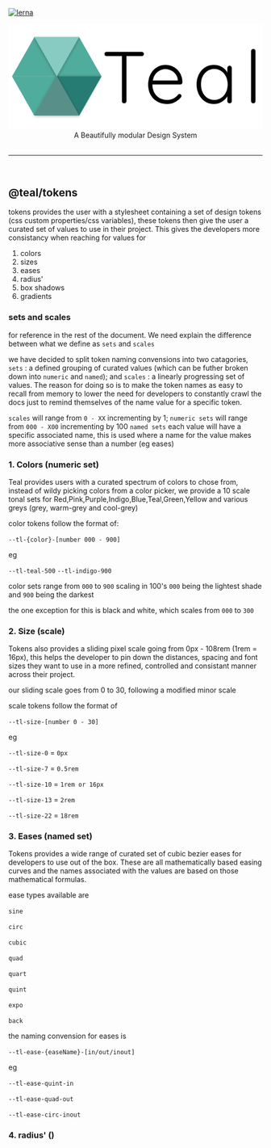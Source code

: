 [![lerna](https://img.shields.io/badge/maintained%20with-lerna-cc00ff.svg)](https://lerna.js.org/)

<center>
<img src="../../assets/logo.svg" alt="teal logo"/>
</center>
<center>A Beautifully modular Design System</center>
<br>
 <hr>
<br>

## @teal/tokens

tokens provides the user with a stylesheet containing a set of design tokens (css custom properties/css variables), these tokens then give the user a curated set of values to use in their project. This gives the developers more consistancy when reaching for values for

1. colors
2. sizes
3. eases
4. radius'
5. box shadows
6. gradients

### sets and scales

for reference in the rest of the document. We need explain the difference between what we define as `sets` and `scales`

we have decided to split token naming convensions into two catagories, `sets` : a defined grouping of curated values (which can be futher broken down into `numeric` and `named`); and `scales` : a linearly progressing set of values. The reason for doing so is to make the token names as easy to recall from memory to lower the need for developers to constantly crawl the docs just to remind themselves of the name value for a specific token.

`scales` will range from `0 - XX` incrementing by 1;
`numeric sets` will range from `000 - X00` incrementing by 100
`named sets` each value will have a specific associated name, this is used where a name for the value makes more associative sense than a number (eg eases)

### 1. Colors (numeric set)

Teal provides users with a curated spectrum of colors to chose from, instead of wildy picking colors from a color picker, we provide a 10 scale tonal sets for Red,Pink,Purple,Indigo,Blue,Teal,Green,Yellow and various greys (grey, warm-grey and cool-grey)

color tokens follow the format of:

`--tl-{color}-[number 000 - 900]`

eg

`--tl-teal-500`
`--tl-indigo-900`

color sets range from `000` to `900` scaling in 100's `000` being the lightest shade and `900` being the darkest

the one exception for this is black and white, which scales from `000` to `300`

### 2. Size (scale)

Tokens also provides a sliding pixel scale going from 0px - 108rem (1rem = 16px), this helps the developer to pin down the distances, spacing and font sizes they want to use in a more refined, controlled and consistant manner across their project.

our sliding scale goes from 0 to 30, following a modified minor scale

scale tokens follow the format of

`--tl-size-[number 0 - 30]`

eg

`--tl-size-0` = `0px`

`--tl-size-7` = `0.5rem`

`--tl-size-10` = `1rem or 16px`

`--tl-size-13` = `2rem`

`--tl-size-22` = `18rem`

### 3. Eases (named set)

Tokens provides a wide range of curated set of cubic bezier eases for developers to use out of the box. These are all mathematically based easing curves and the names associated with the values are based on those mathematical formulas.

ease types available are

`sine`

`circ`

`cubic`

`quad`

`quart`

`quint`

`expo`

`back`

the naming convension for eases is

`--tl-ease-{easeName}-[in/out/inout]`

eg

`--tl-ease-quint-in`

`--tl-ease-quad-out`

`--tl-ease-circ-inout`

### 4. radius' ()
